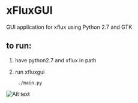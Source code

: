 xFluxGUI
==========

GUI application for xflux using Python 2.7 and GTK

to run:
---
1. have python2.7 and xflux in path
2. run xfluxgui

        ./main.py

![Alt text](http://i60.tinypic.com/211vryp.png)
